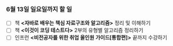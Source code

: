 ### 6월 13일 일요일까지 할 일
- [ ] 책 **<자바로 배우는 책심 자료구조와 알고리즘>** 정리 및 이해하기
- [ ] 책 **<이것이 코딩 테스트다>** 2부의 유형별 알고리즘 정리하기
- [ ] 인프런  **<비전공자를 위한 취업 올인원 가이드[통합편]>** 끝까지 수강하기